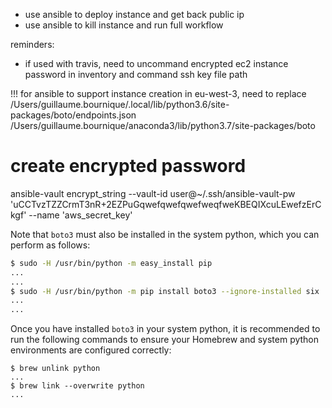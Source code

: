 - use ansible to deploy instance and get back public ip 
- use ansible to kill instance and run full workflow

reminders:
- if used with travis, need to uncommand encrypted ec2 instance password in inventory and command ssh key file path

!!! for ansible to support instance creation in eu-west-3, need to replace
/Users/guillaume.bournique/.local/lib/python3.6/site-packages/boto/endpoints.json
/Users/guillaume.bournique/anaconda3/lib/python3.7/site-packages/boto


# create encrypted password

ansible-vault encrypt_string --vault-id user@~/.ssh/ansible-vault-pw 'uCCTvzTZZCrmT3nR+2EZPuGqwefqwefqwefweqfweKBEQIXcuLEwefzErCkgf' --name 'aws_secret_key'

Note that `boto3` must also be installed in the system python, which you can perform as follows:

```bash
$ sudo -H /usr/bin/python -m easy_install pip
...
...
$ sudo -H /usr/bin/python -m pip install boto3 --ignore-installed six
...
...
```

Once you have installed `boto3` in your system python, it is recommended to run the following commands to ensure your Homebrew and system python environments are configured correctly:

```
$ brew unlink python
...
$ brew link --overwrite python
...
```